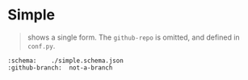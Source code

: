 # Simple

> shows a single form. The `github-repo` is omitted, and defined in `conf.py`.

```{pr-form}
:schema:    ./simple.schema.json
:github-branch:  not-a-branch
```

